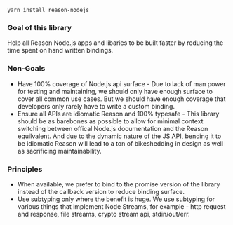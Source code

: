 
```shell
yarn install reason-nodejs
```

### Goal of this library

Help all Reason Node.js apps and libaries to be built faster by reducing the time spent on hand written bindings.

### Non-Goals

- Have 100% coverage of Node.js api surface - Due to lack of man power for testing and maintaining, we should only have enough surface
  to cover all common use cases. But we should have enough coverage that developers only rarely have to write a custom binding. 
- Ensure all APIs are idiomatic Reason and 100% typesafe - This library should be as barebones as possible to allow for minimal context switching between offical Node.js documentation and the Reason equilvalent. And due to the dynamic nature of the JS API, bending it to be idiomatic Reason will lead to a ton of bikeshedding in design as well as sacrificing maintainability.

### Principles

- When available, we prefer to bind to the promise version of the library instead of the callback version to reduce binding surface.
- Use subtyping only where the benefit is huge. We use subtyping for various things that implement Node Streams, for example - http request and response, file streams, crypto stream api, stdin/out/err.  